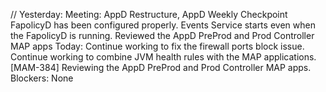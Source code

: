 //
Yesterday:
Meeting: AppD Restructure, AppD Weekly Checkpoint
FapolicyD has been configured properly. Events Service starts even when the FapolicyD is running.
Reviewed the AppD PreProd and Prod Controller MAP apps
Today:
Continue working to fix the firewall ports block issue.
Continue working to combine JVM health rules with the MAP applications. [MAM-384]
Reviewing the AppD PreProd and Prod Controller MAP apps.
Blockers: 
None

